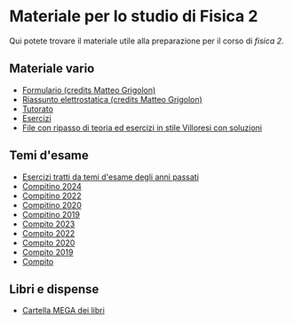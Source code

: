# Materiale per lo studio di Fisica 2

Qui potete trovare il materiale utile alla preparazione per il corso di _fisica 2_.

## Materiale vario
- [Formulario (credits Matteo Grigolon)](/Dati/Studio/II_Anno/F2/Materiale_vario/Formulario%20di%20Fisica%202%20(credits%20Matteo%20Grigolon).pdf)
- [Riassunto elettrostatica (credits Matteo Grigolon)](/Dati/Studio/II_Anno/F2/Materiale_vario/Fisica%202%20-%20riassunto%20(elettrostatica)%20(credits%20Matteo%20Grigolon).pdf)
- [Tutorato](/Dati/Studio/II_Anno/F2/Materiale_vario/Tutorato)
- [Esercizi](/Dati/Studio/II_Anno/F2/Materiale_vario/Esercizi)
- [File con ripasso di teoria ed esercizi in stile Villoresi con soluzioni](/Dati/Studio/II_Anno/F2/Materiale_vario/Esercizi/Schede_esercizi_e_test_di_fisica_2.pdf)

## Temi d'esame
- [Esercizi tratti da temi d'esame degli anni passati](/Dati/Studio/II_Anno/F2/Temi_d'esame/Esercizi%20da%20esami%20degli%20anni%20passati.pdf)
- [Compitino 2024](/Dati/Studio/II_Anno/F2/Temi_d'esame/Compitino_nov_2024.pdf)
- [Compitino 2022](/Dati/Studio/II_Anno/F2/Temi_d'esame/Compitino_dic_2022.pdf)
- [Compitino 2020](/Dati/Studio/II_Anno/F2/Temi_d'esame/Compitino_nov_2020.pdf)
- [Compitino 2019](/Dati/Studio/II_Anno/F2/Temi_d'esame/Compitino_nov_2019.pdf)
- [Compito 2023](/Dati/Studio/II_Anno/F2/Temi_d'esame/Compito_gen_2023.pdf)
- [Compito 2022](/Dati/Studio/II_Anno/F2/Temi_d'esame/Compito_gen_2022.pdf)
- [Compito 2020](/Dati/Studio/II_Anno/F2/Temi_d'esame/Compito_feb_2020.pdf)
- [Compito 2019](/Dati/Studio/II_Anno/F2/Temi_d'esame/Compito_gen_2019.pdf)
- [Compito](/Dati/Studio/II_Anno/F2/Temi_d'esame/Compito1.pdf)

## Libri e dispense
- [Cartella MEGA dei libri](https://mega.nz/folder/UoFGlY5S#oEVruDxA9Xnk5nulPOrXMw/folder/B8kBlZQI)
